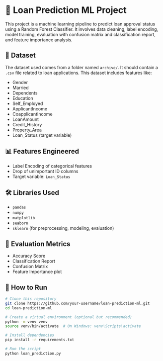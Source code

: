 # 🧠 Loan Prediction ML Project

This project is a machine learning pipeline to predict loan approval status using a Random Forest Classifier. It involves data cleaning, label encoding, model training, evaluation with confusion matrix and classification report, and feature importance analysis.

## 📁 Dataset

The dataset used comes from a folder named `archive/`. It should contain a `.csv` file related to loan applications. This dataset includes features like:

- Gender
- Married
- Dependents
- Education
- Self_Employed
- ApplicantIncome
- CoapplicantIncome
- LoanAmount
- Credit_History
- Property_Area
- Loan_Status (target variable)

## 📊 Features Engineered

- Label Encoding of categorical features
- Drop of unimportant ID columns
- Target variable: `Loan_Status`

## 🛠️ Libraries Used

- `pandas`
- `numpy`
- `matplotlib`
- `seaborn`
- `sklearn` (for preprocessing, modeling, evaluation)

## 🧪 Evaluation Metrics

- Accuracy Score
- Classification Report
- Confusion Matrix
- Feature Importance plot

## 🚀 How to Run

```bash
# Clone this repository
git clone https://github.com/your-username/loan-prediction-ml.git
cd loan-prediction-ml

# Create a virtual environment (optional but recommended)
python -m venv venv
source venv/bin/activate  # On Windows: venv\Scripts\activate

# Install dependencies
pip install -r requirements.txt

# Run the script
python loan_prediction.py
